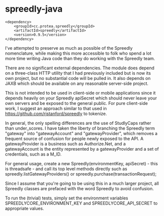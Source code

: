 spreedly-java
=============

```
<dependency>
    <groupId>cc.protea.spreedly</groupId>
    <artifactId>spreedly</artifactId>
    <version>0.9.5</version>
</dependency>
```

I've attempted to preserve as much as possible of the Spreedly nomenclature, while making this more accessible to folk who spend
a lot more time writing Java code than they do working with the Spreedly team.

There are no significant external dependencies. The module does depend on a three-class HTTP utility that I had previously
included but is now its own project, but no substantial code will be pulled in.  It also depends on JAXB which should be available
on any reasonable server-side project.  

This is not intended to be used in client-side or mobile applications since it depends heavily on your Spreedly apiSecret which should
never leave your own servers and be exposed to the general public.  For pure client-side work, I suggest an approach similar to that
used in https://github.com/rjstanford/spreedly to tokenize.  

In general, the only spelling differences are the use of StudlyCaps rather than under_scores.  I have taken the liberty of
branching the Spreedly term "gateway" into "gatewayAccount" and "gatewayProvider", which removes a frequent source of confusion
for people newly exposed to the API.  A gatewayProvider is a business such as Authorize.Net, and a gatewayAccount is the 
entity represented by a gatewayProvider and a set of credentials, such as a M_ID.

For general usage, create a new Spreedly(environmentKey, apiSecret) - this is threadsafe - and call its top level methods 
directly such as spreedly.listGatewayProviders() or spreedly.purchase(transactionRequest);

Since I assume that you're going to be using this in a much larger project, all Spreedly classes are prefaced with the word 
Spreedly to avoid confusion.

To run the (trivial) tests, simply set the environment variables SPREEDLYCORE_ENVIRONMENT_KEY and SPREEDLYCORE_API_SECRET to appropriate values.
